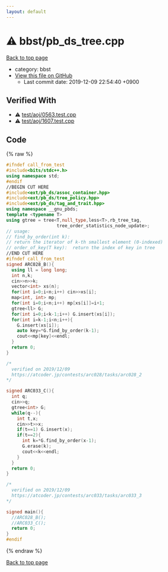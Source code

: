 ```yaml
---
layout: default
---
```


<!-- mathjax config similar to math.stackexchange -->
<script type="text/javascript" async
  src="https://cdnjs.cloudflare.com/ajax/libs/mathjax/2.7.5/MathJax.js?config=TeX-MML-AM_CHTML">
</script>
<script type="text/x-mathjax-config">
  MathJax.Hub.Config({
    TeX: { equationNumbers: { autoNumber: "AMS" }},
    tex2jax: {
      inlineMath: [ ['$','$'] ],
      processEscapes: true
    },
    "HTML-CSS": { matchFontHeight: false },
    displayAlign: "left",
    displayIndent: "2em"
  });
</script>

<script type="text/javascript" src="https://cdnjs.cloudflare.com/ajax/libs/jquery/3.4.1/jquery.min.js"></script>
<script src="https://cdn.jsdelivr.net/npm/jquery-balloon-js@1.1.2/jquery.balloon.min.js" integrity="sha256-ZEYs9VrgAeNuPvs15E39OsyOJaIkXEEt10fzxJ20+2I=" crossorigin="anonymous"></script>
<script type="text/javascript" src="../../assets/js/copy-button.js"></script>
<link rel="stylesheet" href="../../assets/css/copy-button.css" />


# :warning: bbst/pb_ds_tree.cpp
<a href="../../index.html">Back to top page</a>

* category: bbst
* <a href="{{ site.github.repository_url }}/blob/master/bbst/pb_ds_tree.cpp">View this file on GitHub</a>
    - Last commit date: 2019-12-09 22:54:40 +0900




## Verified With
* :warning: <a href="../../verify/test/aoj/0563.test.cpp.html">test/aoj/0563.test.cpp</a>
* :warning: <a href="../../verify/test/aoj/1607.test.cpp.html">test/aoj/1607.test.cpp</a>


## Code
{% raw %}
```cpp
#ifndef call_from_test
#include<bits/stdc++.h>
using namespace std;
#endif
//BEGIN CUT HERE
#include<ext/pb_ds/assoc_container.hpp>
#include<ext/pb_ds/tree_policy.hpp>
#include<ext/pb_ds/tag_and_trait.hpp>
using namespace __gnu_pbds;
template <typename T>
using gtree = tree<T,null_type,less<T>,rb_tree_tag,
                   tree_order_statistics_node_update>;
// usage:
// find_by_order(int k):
// return the iterator of k-th smallest element (0-indexed)
// order_of_key(T key):  return the index of key in tree
//END CUT HERE
#ifndef call_from_test
signed ARC028_B(){
  using ll = long long;
  int n,k;
  cin>>n>>k;
  vector<int> xs(n);
  for(int i=0;i<n;i++) cin>>xs[i];
  map<int, int> mp;
  for(int i=0;i<n;i++) mp[xs[i]]=i+1;
  gtree<ll> G;
  for(int i=0;i<k-1;i++) G.insert(xs[i]);
  for(int i=k-1;i<n;i++){
    G.insert(xs[i]);
    auto key=*G.find_by_order(k-1);
    cout<<mp[key]<<endl;
  }
  return 0;
}

/*
  verified on 2019/12/09
  https://atcoder.jp/contests/arc028/tasks/arc028_2
*/

signed ARC033_C(){
  int q;
  cin>>q;
  gtree<int> G;
  while(q--){
    int t,x;
    cin>>t>>x;
    if(t==1) G.insert(x);
    if(t==2){
      int k=*G.find_by_order(x-1);
      G.erase(k);
      cout<<k<<endl;
    }
  }
  return 0;
}

/*
  verified on 2019/12/09
  https://atcoder.jp/contests/arc033/tasks/arc033_3
*/

signed main(){
  //ARC028_B();
  //ARC033_C();
  return 0;
}
#endif

```
{% endraw %}

<a href="../../index.html">Back to top page</a>

